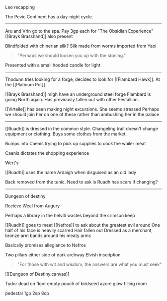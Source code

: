 Leo recapping

The Pevic Continent has a day-night cycle.

<hr>

Aru and Vrin go to the spa.
Pay 3gp each for "The Obsidian Experience"
[[Brayk Brasshand]] also present

Blindfolded with chinerian silk?
Silk made from worms imported from Yaoi

>"Perhaps we should loosen you up with the stoning."

Presented with a small hooded candle for light

<hr>

Thodunn tries looking for a forge, decides to look for [[Flambard Hawk]].
At the [[Platinum Pot]] 

[[Brayk Brasshand]] migh have an underground steel forge
Flambard is going North again.
Has previously fallen out with other Festallion.

[[Virtelle]] has been making night excursions.
She seems stressed
Perhaps we should join her on one of these rather than ambushing her in the palace

<hr>

[[Ruadh]] is dressed in the common style.
	Changeling trait doesn't change equipment or clothing.
Buys some clothes from the market.

Bumps into Caenis trying to pick up supplies to cook the wailer meat

Caenis dictates the shopping experience

Wert's

[[Ruadh]] uses the name Ardaigh when disguised as an old lady

Back removed from the tunic.
	Need to ask is Ruadh has scars if changing?

<hr>

Dungeon of destiny

Recieve Weal from Augury

Perhaps a library in the helviti wastes beyond the crimson keep

[[Ruadh]] goes to meet [[Nefros]] to ask about the greatest evil around
One half of his face is heavily scarred
Hair fallen out
Dressed as a merchant, bronze arm bands around his meaty arms

Basically promises allegiance to Nefros

Two pillars either side of dark archway
Elvish inscription

> "For those with wit and wisdom, the answers are what you must seek"


![[Dungeon of Destiny.canvas]]


Tudor dead on floor
empty pouch of birdseed
azure glow filling room


pedestal
1gp
2sp
8cp


